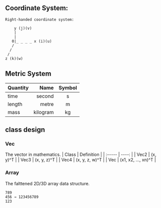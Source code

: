 ## Coordinate System:

```
Right-handed coordinate system:

    y (j)(v)
    |
    |   
   0|_ _ _ _ x (i)(u)
   /
  /
 /
z (k)(w)
```

## Metric System
| Quantity  | Name      | Symbol    |
| :-----    | ----:     | :----:    |
| time      | second    | s         |
| length    | 	metre   | m         |
| mass      | kilogram  | kg        |

## class design

### Vec

The vector in mathematics.
| Class     | Definition            | 
| :-----    | ----:                 |
| Vec2      |  (x, y)^T             |
| Vec3      |  (x, y, z)^T          |
| Vec4      |  (x, y, z, w)^T       |
| Vec       |  (x1, x2, ..., xn)^T  |


### Array

The falttened 2D/3D array data structure.
```
789
456 → 123456789
123
```